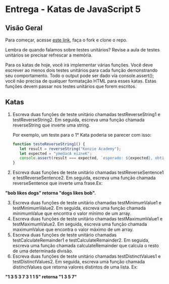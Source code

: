 # Entrega - Katas de JavaScript 5

## Visão Geral

Para começar, acesse [este link](https://gitlab.com/kenzie-academy-brasil/se/fe/getting-started-with-javascript/s_js-katas-5), faça o fork e clone o repo.

Lembra de quando falamos sobre testes unitários? Revise a aula de testes unitários se precisar refrescar a memória.

Para os katas de hoje, você irá implementar várias funções. Você deve escrever ao menos dois testes unitários para cada função demonstrando seu comportamento. Todo o output pode ser dado via console.assert(); você não precisa de qualquer formatação HTML para esses katas. Estas funções devem passar nos testes unitários que forem escritos.

## Katas

1. Escreva duas funções de teste unitário chamadas testReverseString1 e testReverseString2. Em seguida, escreva uma função chamada reverseString que inverte uma string.

   Por exemplo, um teste para o 1° Kata poderia se parecer com isso:


   ```js
   function testeReverseString1() {
      let result = reverseString("Kenzie Academy");
      let expected = "ymedacA eizneK";
      console.assert(result === expected, `esperado: ${expected}, obtido: ${result}`)
   }
   ```


2. Escreva duas funções de teste unitário chamadas testReverseSentence1 e testReverseSentence2. Em seguida, escreva uma função chamada reverseSentence que inverte uma frase.Ex:  

__"bob likes dogs" retorna "dogs likes bob".__

3. Escreva duas funções de teste unitário chamadas testMinimumValue1 e testMinimumValue2. Em seguida, escreva uma função chamada minimumValue que encontra o valor mínimo de um array.
4. Escreva duas funções de teste unitário chamadas testMaximumValue1 e testMaximumValue2. Em seguida, escreva uma função chamada maximumValue que encontra o valor máximo de um array.
5. Escreva duas funções de teste unitário chamadas testCalculateRemainder1 e testCalculateRemainder2. Em seguida, escreva uma função chamada calculateRemainder que calcula o resto de uma determinada divisão.
6. Escreva duas funções de teste unitário chamadas testDistinctValues1 e testDistinctValues2. Em seguida, escreva uma função chamada distinctValues que retorna valores distintos de uma lista. Ex: 

__"1 3 5 3 7 3 1 1 5" retorna "1 3 5 7"__
